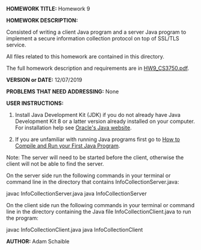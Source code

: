 **HOMEWORK TITLE:** Homework 9

**HOMEWORK DESCRIPTION:**

Consisted of writing a client Java program and a server Java program to implement a secure information collection protocol on top of SSL/TLS service.

All files related to this homework are contained in this directory.

The full homework description and requirements are in [HW9_CS3750.pdf](https://github.com/AdamSchaible/MSU_Denver/blob/master/CS%203750%20Computer%20%26%20Network%20Security%20(Fall%202019)/HW%209/HW9_CS3750.pdf).

**VERSION or DATE:** 12/07/2019

**PROBLEMS THAT NEED ADDRESSING:** None

**USER INSTRUCTIONS:** 

1) Install Java Development Kit (JDK) if you do not already have Java Development Kit 8 or a latter version already installed on your computer. For installation help see [Oracle's Java website](https://www.oracle.com/java/technologies/javase-downloads.html).

2) If you are unfamiliar with running Java programs first go to [How to Compile and Run your First Java Program](https://beginnersbook.com/2013/05/first-java-program/).

Note: The server will need to be started before the client, otherwise the client will not be able to find the server.

On the server side run the following commands in your terminal or command line in the directory that contains InfoCollectionServer.java:

javac InfoCollectionServer.java
java InfoCollectionServer

On the client side run the following commands in your terminal or command line in the directory containing the Java file InfoCollectionClient.java to run the program:

javac InfoCollectionClient.java
java InfoCollectionClient

**AUTHOR:** Adam Schaible